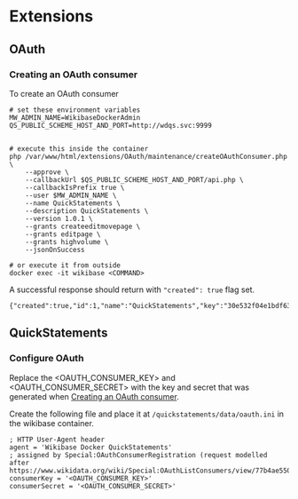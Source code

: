 # Extensions

## OAuth

### Creating an OAuth consumer

To create an OAuth consumer
```
# set these environment variables
MW_ADMIN_NAME=WikibaseDockerAdmin 
QS_PUBLIC_SCHEME_HOST_AND_PORT=http://wdqs.svc:9999


# execute this inside the container
php /var/www/html/extensions/OAuth/maintenance/createOAuthConsumer.php \
    --approve \
    --callbackUrl $QS_PUBLIC_SCHEME_HOST_AND_PORT/api.php \
    --callbackIsPrefix true \
    --user $MW_ADMIN_NAME \
    --name QuickStatements \
    --description QuickStatements \
    --version 1.0.1 \
    --grants createeditmovepage \
    --grants editpage \
    --grants highvolume \
    --jsonOnSuccess

# or execute it from outside
docker exec -it wikibase <COMMAND>
```

A successful response should return with `"created": true` flag set.

```
{"created":true,"id":1,"name":"QuickStatements","key":"30e532f04e1bdf63ac281fcbc819170c","secret":"f60f31ad4196af40bb0598e1d4d3435a3515604e","approved":1}
```

## QuickStatements

### Configure OAuth

Replace the <OAUTH_CONSUMER_KEY> and <OAUTH_CONSUMER_SECRET> with the key and secret that was generated when [Creating an OAuth consumer](#creating-an-oauth-consumer). 

Create the following file and place it at `/quickstatements/data/oauth.ini` in the wikibase container.

```
; HTTP User-Agent header
agent = 'Wikibase Docker QuickStatements'
; assigned by Special:OAuthConsumerRegistration (request modelled after https://www.wikidata.org/wiki/Special:OAuthListConsumers/view/77b4ae5506dd7dbb0bb07f80e3ae3ca9)
consumerKey = '<OAUTH_CONSUMER_KEY>'
consumerSecret = '<OAUTH_CONSUMER_SECRET>'
```



